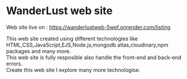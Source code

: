 # WanderLust web site

Web site live on : https://wanderlustweb-5wef.onrender.com/listing

This web site created using different technologies like HTML,CSS,JavaScript,EJS,Node.js,mongodb atlas,cloudinary,npm packages and many more.<br /> 
This web site is fully resposible also handle the front-end and back-end errors.<br />
Create this web site I explore many more technologise.
